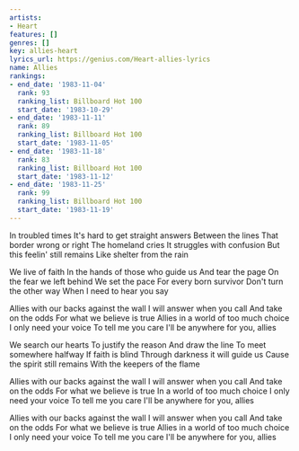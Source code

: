 ```yaml
---
artists:
- Heart
features: []
genres: []
key: allies-heart
lyrics_url: https://genius.com/Heart-allies-lyrics
name: Allies
rankings:
- end_date: '1983-11-04'
  rank: 93
  ranking_list: Billboard Hot 100
  start_date: '1983-10-29'
- end_date: '1983-11-11'
  rank: 89
  ranking_list: Billboard Hot 100
  start_date: '1983-11-05'
- end_date: '1983-11-18'
  rank: 83
  ranking_list: Billboard Hot 100
  start_date: '1983-11-12'
- end_date: '1983-11-25'
  rank: 99
  ranking_list: Billboard Hot 100
  start_date: '1983-11-19'
---
```

In troubled times
It's hard to get straight answers
Between the lines
That border wrong or right
The homeland cries
It struggles with confusion
But this feelin' still remains
Like shelter from the rain

We live of faith
In the hands of those who guide us
And tear the page
On the fear we left behind
We set the pace
For every born survivor
Don't turn the other way
When I need to hear you say

Allies with our backs against the wall
I will answer when you call
And take on the odds
For what we believe is true
Allies in a world of too much choice
I only need your voice
To tell me you care
I'll be anywhere for you, allies

We search our hearts
To justify the reason
And draw the line
To meet somewhere halfway
If faith is blind
Through darkness it will guide us
Cause the spirit still remains
With the keepers of the flame

Allies with our backs against the wall
I will answer when you call
And take on the odds
For what we believe is true
In a world of too much choice
I only need your voice
To tell me you care
I'll be anywhere for you, allies

Allies with our backs against the wall
I will answer when you call
And take on the odds
For what we believe is true
Allies in a world of too much choice
I only need your voice
To tell me you care
I'll be anywhere for you, allies
